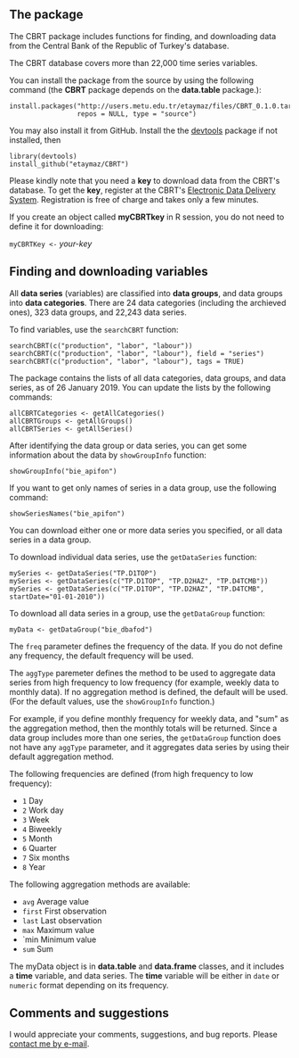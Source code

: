 ## The package

The CBRT package includes functions for finding, and downloading data from the Central Bank of the Republic of Turkey's database.

The CBRT database covers more than 22,000 time series variables.

You can install the package from the source by using the following command (the __CBRT__ package depends on the __data.table__ package.):

```{r, eval = F}
install.packages("http://users.metu.edu.tr/etaymaz/files/CBRT_0.1.0.tar.gz",
                 repos = NULL, type = "source")
```
You may also install it from GitHub. Install the the <a href="https://github.com/r-lib/devtools">devtools</a> package if not installed, then

```{r, eval = F}
library(devtools)
install_github("etaymaz/CBRT")
```

Please kindly note that you need a __key__ to download data from the CBRT's database. To get the __key__, register at the CBRT's <a href="https://evds2.tcmb.gov.tr/index.php?/" target="_blank">Electronic Data Delivery System</a>. Registration is free of charge and takes only a few minutes.

If you create an object called __myCBRTkey__ in R session, you do not need to define it for downloading:

`myCBRTKey <-` _your-key_


## Finding and downloading variables

All __data series__ (variables) are classified into __data groups__, and data groups into __data categories__. There are 24 
data categories (including the archieved ones), 323 data groups, 
and 22,243 data series.

To find variables, use the `searchCBRT` function:

```{r, p0, eval = FALSE}
searchCBRT(c("production", "labor", "labour"))
searchCBRT(c("production", "labor", "labour"), field = "series")
searchCBRT(c("production", "labor", "labour"), tags = TRUE)
```

The package contains the lists of all data categories, data groups, and
data series, as of 26 January 2019. You can update the lists
by the following commands:

```{r, p1, eval = FALSE}
allCBRTCategories <- getAllCategories()
allCBRTGroups <- getAllGroups()
allCBRTSeries <- getAllSeries()
```

After identifying the data group or data series, you can get 
some information about the data by `showGroupInfo` function:

```{r, p2, eval = FALSE}
showGroupInfo("bie_apifon")
```

If you want to get only names of series in a data group, use the following command:

```{r, p3, eval = FALSE}
showSeriesNames("bie_apifon")
```
You can download either one or more data series you specified, 
or all data series in a data group. 

To download individual data series, use the `getDataSeries` function:

```{r, p4, eval = FALSE}
mySeries <- getDataSeries("TP.D1TOP")
mySeries <- getDataSeries(c("TP.D1TOP", "TP.D2HAZ", "TP.D4TCMB"))
mySeries <- getDataSeries(c("TP.D1TOP", "TP.D2HAZ", "TP.D4TCMB", startDate="01-01-2010"))
```

To download all data series in a group, use the `getDataGroup` function:

```{r, p5, eval = FALSE}
myData <- getDataGroup("bie_dbafod")
```

The `freq` parameter defines the frequency of the data. If you do not define any frequency, the default frequency will be used.

The `aggType` paremeter defines the method to be used to aggregate data series from high frequency to low frequency (for example, weekly data to monthly data). If no aggregation method is defined, the default will be used. (For the default values, use the `showGroupInfo` function.) 

For example, if you define monthly frequency for weekly data, and "sum" as the aggregation method, then the monthly totals will be returned. Since a data group includes more than one series, the `getDataGroup` function does not have any `aggType` parameter, and it aggregates data series by using their default aggregation method.

The following frequencies are defined (from high frequency to low frequency):

* `1` Day
* `2` Work day
* `3` Week
* `4` Biweekly
* `5` Month
* `6` Quarter
* `7` Six months
* `8` Year

The following aggregation methods are available:

* `avg` Average value
* `first` First observation
* `last` Last observation
* `max` Maximum value
* `min Minimum value
* `sum` Sum

The myData object is in __data.table__ and __data.frame__ classes, and it includes a __time__ variable, and data series. The __time__ variable will be either in `date` or `numeric` format depending on its frequency.

## Comments and suggestions

I would appreciate your comments, suggestions, and bug reports. Please <a href="mailto:etaymaz@metu.edu.tr">contact me by e-mail</a>.
